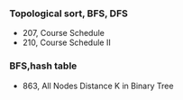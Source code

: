 ### Topological sort, BFS, DFS
- 207, Course Schedule
- 210, Course Schedule II

### BFS,hash table
- 863, All Nodes Distance K in Binary Tree
